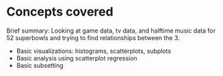 # Concepts covered
Brief summary: Looking at game data, tv data, and halftime music data for 52 superbowls and trying to find relationships between the 3.
<ul>
<li> Basic visualizations: histograms, scatterplots, subplots</li>
<li>Basic analysis using scatterplot regression </li>
<li>Basic subsetting </li>
</ul>
